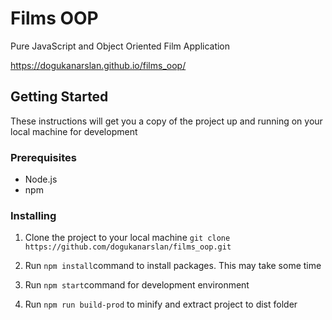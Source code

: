 # Films OOP

Pure JavaScript and Object Oriented Film Application

https://dogukanarslan.github.io/films_oop/

## Getting Started

These instructions will get you a copy of the project up and running on your local machine for development

### Prerequisites

-   Node.js
-   npm

### Installing

1. Clone the project to your local machine `git clone https://github.com/dogukanarslan/films_oop.git `

2. Run `npm install`command to install packages. This may take some time

3. Run `npm start`command for development environment

4. Run `npm run build-prod` to minify and extract project to dist folder
